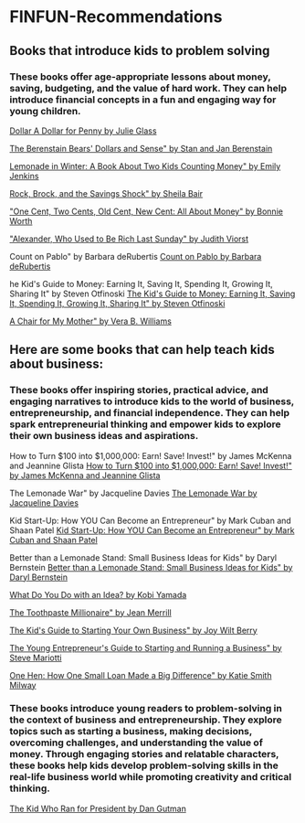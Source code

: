 # FINFUN-Recommendations 
## Books that introduce kids to problem solving 

### These books offer age-appropriate lessons about money, saving, budgeting, and the value of hard work. They can help introduce financial concepts in a fun and engaging way for young children. 

[Dollar A Dollar for Penny by Julie Glass](https://www.amazon.in/Dollar-Penny-Step-into-Reading/dp/0679889736/ref=sr_1_1?crid=3AQ3GIU6AHULJ&amp;keywords=A+Dollar+for+Penny%2522+by+Julie+Glass&amp;qid=1689575658&amp;sprefix=%252Caps%252C296&amp;sr=8-1&_encoding=UTF8&tag=srishmasunku-21&linkCode=ur2&linkId=99c17243e9cdb41b1a2f5f9801aa04be&camp=3638&creative=24630)

[The Berenstain Bears' Dollars and Sense" by Stan and Jan Berenstain](https://www.amazon.in/Berenstain-Bears-Dollars-Sense-First/dp/0375811249/ref=sr_1_1?crid=VEYZLMACOSCD&amp;keywords=The+Berenstain+Bears%2527+Dollars+and+Sense%2522+by+Stan+and+Jan+Berenstain&amp;qid=1689576134&amp;sprefix=the+berenstain+bears%2527+dollars+and+sense+by+stan+and+jan+berenstain%252Caps%252C421&amp;sr=8-1&_encoding=UTF8&tag=srishmasunku-21&linkCode=ur2&linkId=a71db03a9515ead59941bcac7ab83980&camp=3638&creative=24630)

[Lemonade in Winter: A Book About Two Kids Counting Money" by Emily Jenkins](https://www.amazon.in/Lemonade-Winter-About-Counting-Money/dp/0375858830/ref=sr_1_1?crid=10U09IQVDTSRX&amp;keywords=Lemonade+in+Winter%253A+A+Book+About+Two+Kids+Counting+Money%2522+by+Emily+Jenkins&amp;qid=1689576322&amp;sprefix=lemonade+in+winter+a+book+about+two+kids+counting+money+by+emily+jenkins%252Caps%252C210&amp;sr=8-1&_encoding=UTF8&tag=srishmasunku-21&linkCode=ur2&linkId=bb174eeb25cd70b54d740e55c58a3125&camp=3638&creative=24630) 

[Rock, Brock, and the Savings Shock" by Sheila Bair](https://www.amazon.in/Rock-Brock-Saving-Shock-Sheila/dp/0807570958/ref=sr_1_1?crid=2ZUOKY3S42JB7&amp;keywords=Rock%252C+Brock%252C+and+the+Savings+Shock%2522+by+Sheila+Bair&amp;qid=1689576419&amp;sprefix=rock%252C+brock%252C+and+the+savings+shock+by+sheila+bair%252Caps%252C267&amp;sr=8-1&_encoding=UTF8&tag=srishmasunku-21&linkCode=ur2&linkId=344de349f9a9c2e6b5043862118dff7e&camp=3638&creative=24630)

["One Cent, Two Cents, Old Cent, New Cent: All About Money" by Bonnie Worth](https://www.amazon.in/One-Cent-Two-Cents-Old/dp/0375828818/ref=sr_1_1?crid=20WGF26A1NWDQ&amp;keywords=%2522One+Cent%252C+Two+Cents%252C+Old+Cent%252C+New+Cent%253A+All+About+Money%2522+by+Bonnie+Worth&amp;qid=1689576523&amp;sprefix=one+cent%252C+two+cents%252C+old+cent%252C+new+cent+all+about+money+by+bonnie+worth%252Caps%252C248&amp;sr=8-1&_encoding=UTF8&tag=srishmasunku-21&linkCode=ur2&linkId=303a4c2edc05751a50ebcfbff222040c&camp=3638&creative=24630) 

["Alexander, Who Used to Be Rich Last Sunday" by Judith Viorst](https://www.amazon.in/Alexander-Used-Rich-Last-Sunday/dp/0689711999/ref=sr_1_1?crid=25J8QVFTVIH1P&amp;keywords=%2522Alexander%252C+Who+Used+to+Be+Rich+Last+Sunday%2522+by+Judith+Viorst&amp;qid=1689576615&amp;sprefix=alexander%252C+who+used+to+be+rich+last+sunday+by+judith+viorst%252Caps%252C327&amp;sr=8-1&_encoding=UTF8&tag=srishmasunku-21&linkCode=ur2&linkId=02177b8bd5071bb2aa49f075de666203&camp=3638&creative=24630) 

Count on Pablo" by Barbara deRubertis 
[Count on Pablo by Barbara deRubertis](https://www.amazon.in/Count-Pablo-Matters-Barbara-Derubertis/dp/1575650908/ref=sr_1_1?crid=22AIJGHCFC8W&amp;keywords=%2522Count+on+Pablo%2522+by+Barbara+deRubertis&amp;qid=1689576754&amp;sprefix=count+on+pablo+by+barbara+derubertis+%252Caps%252C478&amp;sr=8-1&_encoding=UTF8&tag=srishmasunku-21&linkCode=ur2&linkId=df2de5f4d780db88f3d29d5e2bb2cd79&camp=3638&creative=24630) 

he Kid's Guide to Money: Earning It, Saving It, Spending It, Growing It, Sharing It" by Steven Otfinoski 
[The Kid's Guide to Money: Earning It, Saving It, Spending It, Growing It, Sharing It" by Steven Otfinoski](https://www.amazon.in/Kids-Guide-Money-Scholastic-Non-Fiction/dp/0590538535/ref=sr_1_1?crid=30RC07HFPRS5W&amp;keywords=The+Kid%2527s+Guide+to+Money%253A+Earning+It%252C+Saving+It%252C+Spending+It%252C+Growing+It%252C+Sharing+It%2522+by+Steven+Otfinoski&amp;qid=1689576847&amp;sprefix=the+kid%2527s+guide+to+money+earning+it%252C+saving+it%252C+spending+it%252C+growing+it%252C+sharing+it+by+steven+otfinoski+%252Caps%252C253&amp;sr=8-1&_encoding=UTF8&tag=srishmasunku-21&linkCode=ur2&linkId=62dc87d0c8788a894dc7c1e90b9960e8&camp=3638&creative=24630)

[A Chair for My Mother" by Vera B. Williams](https://www.amazon.in/Chair-My-Mother-Vera-Williams-ebook/dp/B09B7M8XL4/ref=sr_1_3?crid=293D2EMTIQG0F&amp;keywords=%2522A+Chair+for+My+Mother%2522+by+Vera+B.+Williams&amp;qid=1689576977&amp;sprefix=a+chair+for+my+mother+by+vera+b.+williams%252Caps%252C279&amp;sr=8-3&_encoding=UTF8&tag=srishmasunku-21&linkCode=ur2&linkId=95ab2be149d96308ea030cf093d8f517&camp=3638&creative=24630) 

## Here are some books that can help teach kids about business:

### These books offer inspiring stories, practical advice, and engaging narratives to introduce kids to the world of business, entrepreneurship, and financial independence. They can help spark entrepreneurial thinking and empower kids to explore their own business ideas and aspirations.

How to Turn $100 into $1,000,000: Earn! Save! Invest!" by James McKenna and Jeannine Glista
[How to Turn $100 into $1,000,000: Earn! Save! Invest!" by James McKenna and Jeannine Glista](https://www.amazon.in/How-Turn-100-Into-000/dp/076118080X/ref=sr_1_1?crid=3TQI4R0XKI17M&amp;keywords=How+to+Turn+%2524100+into+%25241%252C000%252C000%253A+Earn%2521+Save%2521+Invest%2521%2522+by+James+McKenna+and+Jeannine+Glista&amp;qid=1689577300&amp;sprefix=how+to+turn+100+into+1%252C000%252C000+earn+save+invest+by+james+mckenna+and+jeannine+glista%252Caps%252C299&amp;sr=8-1&_encoding=UTF8&tag=srishmasunku-21&linkCode=ur2&linkId=9b4c8ecc0b17cd6f94544fea12566c1d&camp=3638&creative=24630)

The Lemonade War" by Jacqueline Davies 
[The Lemonade War by Jacqueline Davies](https://www.amazon.in/Lemonade-War-Three-Books-One/dp/1328530809/ref=sr_1_1?crid=2QF0Z54SVXQ72&amp;keywords=The+Lemonade+War%2522+by+Jacqueline+Davies&amp;qid=1689528901&amp;sprefix=the+lemonade+war+by+jacqueline+davies%252Caps%252C472&amp;sr=8-1&_encoding=UTF8&tag=srishmasunku-21&linkCode=ur2&linkId=af361b246e098644859293a5a18fe01d&camp=3638&creative=24630)

Kid Start-Up: How YOU Can Become an Entrepreneur" by Mark Cuban and Shaan Patel
[Kid Start-Up: How YOU Can Become an Entrepreneur" by Mark Cuban and Shaan Patel](https://www.amazon.in/Kid-Startup-How-Become-Entrepreneur/dp/1635764726/ref=sr_1_1?crid=1LCDODF5XMRK8&amp;keywords=Kid+Start-Up%253A+How+YOU+Can+Become+an+Entrepreneur%2522+by+Mark+Cuban+and+Shaan+Patel&amp;qid=1689577415&amp;sprefix=kid+start-up+how+you+can+become+an+entrepreneur+by+mark+cuban+and+shaan+patel%252Caps%252C243&amp;sr=8-1&_encoding=UTF8&tag=srishmasunku-21&linkCode=ur2&linkId=4bf26574ca459c7d2e9feaac8dbdabf3&camp=3638&creative=24630)

Better than a Lemonade Stand: Small Business Ideas for Kids" by Daryl Bernstein
[Better than a Lemonade Stand: Small Business Ideas for Kids" by Daryl Bernstein](https://www.amazon.in/Better-Than-Lemonade-Stand-Business/dp/1582703604/ref=sr_1_1?crid=2WSMDQVOBONA3&amp;keywords=Better+than+a+Lemonade+Stand%253A+Small+Business+Ideas+for+Kids%2522+by+Daryl+Bernstein&amp;qid=1689577492&amp;sprefix=better+than+a+lemonade+stand+small+business+ideas+for+kids+by+daryl+bernstein%252Caps%252C218&amp;sr=8-1&_encoding=UTF8&tag=srishmasunku-21&linkCode=ur2&linkId=036b8ef539a8d900de658eafd5d679ce&camp=3638&creative=24630")

[What Do You Do with an Idea? by Kobi Yamada](https://www.amazon.in/What-Do-You-Idea/dp/1938298071/ref=sr_1_1?crid=2K9W8JHTLWR5L&amp;keywords=What+Do+You+Do+with+an+Idea%253F+by+Kobi+Yamada&amp;qid=1689577623&amp;sprefix=what+do+you+do+with+an+idea+by+kobi+yamada%252Caps%252C390&amp;sr=8-1&_encoding=UTF8&tag=srishmasunku-21&linkCode=ur2&linkId=fadfc9eeb936cd74606052e24ef819f0&camp=3638&creative=24630)

[The Toothpaste Millionaire" by Jean Merrill](https://www.amazon.in/Toothpaste-Millionaire-Jean-Merrill/dp/0618759255/ref=sr_1_1?crid=35D8GFR57FSY&amp;keywords=The+Toothpaste+Millionaire%2522+by+Jean+Merrill&amp;qid=1689577736&amp;sprefix=the+toothpaste+millionaire+by+jean+merrill%252Caps%252C221&amp;sr=8-1&_encoding=UTF8&tag=srishmasunku-21&linkCode=ur2&linkId=56dba395e5f76da367ccd4ac87c3aadb&camp=3638&creative=24630)

[The Kid's Guide to Starting Your Own Business" by Joy Wilt Berry](https://www.amazon.in/Toothpaste-Millionaire-Jean-Merrill/dp/0618759255/ref=sr_1_1?crid=35D8GFR57FSY&amp;keywords=The+Toothpaste+Millionaire%2522+by+Jean+Merrill&amp;qid=1689577736&amp;sprefix=the+toothpaste+millionaire+by+jean+merrill%252Caps%252C221&amp;sr=8-1&_encoding=UTF8&tag=srishmasunku-21&linkCode=ur2&linkId=7a8df5d68725a24f6b2414529c159f60&camp=3638&creative=24630)

[The Young Entrepreneur's Guide to Starting and Running a Business" by Steve Mariotti](https://www.amazon.in/Young-Entrepreneurs-Starting-Running-Business/dp/0385348541/ref=sr_1_1?crid=22N6BQOUZ529G&amp;keywords=The+Young+Entrepreneur%2527s+Guide+to+Starting+and+Running+a+Business%2522+by+Steve+Mariotti&amp;qid=1689582664&amp;sprefix=the+young+entrepreneur%2527s+guide+to+starting+and+running+a+business+by+steve+mariotti%252Caps%252C430&amp;sr=8-1&_encoding=UTF8&tag=srishmasunku-21&linkCode=ur2&linkId=9bb5dfce200febcf7a5cfd8449266146&camp=3638&creative=24630)

[One Hen: How One Small Loan Made a Big Difference" by Katie Smith Milway](https://www.amazon.in/One-Hen-Small-Difference-CitizenKid/dp/1554530288/ref=sr_1_1?crid=16NIHBBHH0I1W&amp;keywords=%255BOne+Hen%253A+How+One+Small+Loan+Made+a+Big+Difference%2522+by+Katie+Smith+Milway&amp;qid=1689582782&amp;sprefix=%252Caps%252C515&amp;sr=8-1&_encoding=UTF8&tag=srishmasunku-21&linkCode=ur2&linkId=3c1da9dbafa80ad89ce6099559b8d1ee&camp=3638&creative=24630)

### These books introduce young readers to problem-solving in the context of business and entrepreneurship. They explore topics such as starting a business, making decisions, overcoming challenges, and understanding the value of money. Through engaging stories and relatable characters, these books help kids develop problem-solving skills in the real-life business world while promoting creativity and critical thinking.

[The Kid Who Ran for President by Dan Gutman](https://www.amazon.in/Kid-Who-Ran-President-Paperback/dp/0545442133/ref=sr_1_1?crid=3K417ILZ8N6GJ&amp;keywords=%2522The+Kid+Who+Ran+for+President%2522+by+Dan+Gutman&amp;qid=1689529648&amp;sprefix=the+kid+who+ran+for+president+by+dan+gutman%252Caps%252C491&amp;sr=8-1&_encoding=UTF8&tag=srishmasunku-21&linkCode=ur2&linkId=38cce9c69420bf83215d28078d88631a&camp=3638&creative=24630)
